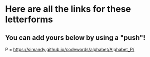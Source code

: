 # Here are all the links for these letterforms
## You can add yours below by using a "push"!

P = https://simandy.github.io/codewords/alphabet/Alphabet_P/
